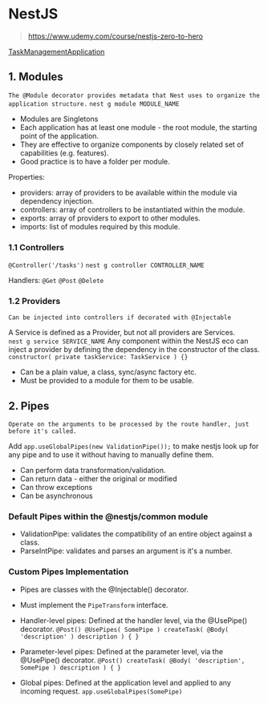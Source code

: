 # NestJS
> https://www.udemy.com/course/nestjs-zero-to-hero

[TaskManagementApplication](https://github.com/jackanakin/nestjs/tree/main/TaskManagementApplication/api)</br>

## 1. Modules
`The @Module decorator provides metadata that Nest uses to organize the application structure.`
`nest g module MODULE_NAME`

* Modules are Singletons
* Each application has at least one module - the root module, the starting point of the application.
* They are effective to organize components by closely related set of capabilities (e.g. features).
* Good practice is to have a folder per module.

Properties:<br/>
* providers:    array of providers to be available within the module via dependency injection.</br>
* controllers:  array of controllers to be instantiated within the module.</br>
* exports:      array of providers to export to other modules.</br>
* imports:      list of modules required by this module.</br>

### 1.1 Controllers
`@Controller('/tasks')`
`nest g controller CONTROLLER_NAME`

Handlers:
`@Get` `@Post` `@Delete`

### 1.2 Providers
`Can be injected into controllers if decorated with @Injectable`

A Service is defined as a Provider, but not all providers are Services.</br>
`nest g service SERVICE_NAME`
Any component within the NestJS eco can inject a provider by defining the dependency in the constructor of the class.</br>
`constructor( private taskService: TaskService ) {}`

* Can be a plain value, a class, sync/async factory etc.
* Must be provided to a module for them to be usable.

## 2. Pipes
`Operate on the arguments to be processed by the route handler, just before it's called.`

Add `app.useGlobalPipes(new ValidationPipe());` to make nestjs look up for any pipe and to use it without having to manually define them.

* Can perform data transformation/validation.
* Can return data - either the original or modified
* Can throw exceptions
* Can be asynchronous

### Default Pipes within the @nestjs/common module

* ValidationPipe:   validates the compatibility of an entire object against a class.
* ParseIntPipe:     validates and parses an argument is it's a number.

### Custom Pipes Implementation

* Pipes are classes with the @Injectable() decorator.
* Must implement the `PipeTransform` interface.

* Handler-level pipes:      Defined at the handler level, via the @UsePipe() decorator.
`
@Post()
@UsePipes( SomePipe )
createTask( @Body( 'description' ) description ) { }
`
* Parameter-level pipes:    Defined at the parameter level, via the @UsePipe() decorator.
`
@Post()
createTask( @Body( 'description', SomePipe ) description ) { }
`
* Global pipes:             Defined at the application level and applied to any incoming request.
`app.useGlobalPipes(SomePipe)`
